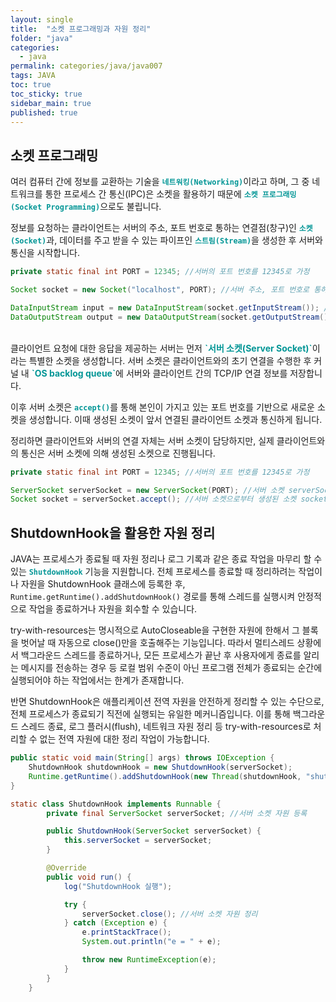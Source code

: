 ```yaml
---
layout: single
title:  "소켓 프로그래밍과 자원 정리"
folder: "java"
categories:
  - java
permalink: categories/java/java007
tags: JAVA
toc: true
toc_sticky: true
sidebar_main: true
published: true
---
```


## 소켓 프로그래밍
여러 컴퓨터 간에 정보를 교환하는 기술을 <span style="color: rgb(3, 150, 150); font-weight: bold;">`네트워킹(Networking)`</span>이라고 하며, 그 중 네트워크를 통한 프로세스 간 통신(IPC)은 소켓을 활용하기 때문에 <span style="color: rgb(3, 150, 150); font-weight: bold;">`소켓 프로그래밍(Socket Programming)`</span>으로도 불립니다.

정보를 요청하는 클라이언트는 서버의 주소, 포트 번호로 통하는 연결점(창구)인 <span style="color: rgb(3, 150, 150); font-weight: bold;">`소켓(Socket)`</span>과, 데이터를 주고 받을 수 있는 파이프인 <span style="color: rgb(3, 150, 150); font-weight: bold;">`스트림(Stream)`</span>을 생성한 후 서버와 통신을 시작합니다.

```java
private static final int PORT = 12345; //서버의 포트 번호를 12345로 가정

Socket socket = new Socket("localhost", PORT); //서버 주소, 포트 번호로 통하는 연결점 socket

DataInputStream input = new DataInputStream(socket.getInputStream()); //입력 스트림
DataOutputStream output = new DataOutputStream(socket.getOutputStream()); //출력 스트림
```

<br>
클라이언트 요청에 대한 응답을 제공하는 서버는 먼저 <span style="color: rgb(3, 150, 150); font-weight: bold;">`서버 소켓(Server Socket)`</span>이라는 특별한 소켓을 생성합니다. 서버 소켓은 클라이언트와의 초기 연결을 수행한 후 커널 내 <span style="color: rgb(3, 150, 150); font-weight: bold;">`OS backlog queue`</span>에 서버와 클라이언트 간의 TCP/IP 연결 정보를 저장합니다.

이후 서버 소켓은 <span style="color: rgb(3, 150, 150); font-weight: bold;">`accept()`</span>를 통해 본인이 가지고 있는 포트 번호를 기반으로 새로운 소켓을 생성합니다. 이때 생성된 소켓이 앞서 연결된 클라이언트 소켓과 통신하게 됩니다.

정리하면 클라이언트와 서버의 연결 자체는 서버 소켓이 담당하지만, 실제 클라이언트와의 통신은 서버 소켓에 의해 생성된 소켓으로 진행됩니다.

```java
private static final int PORT = 12345; //서버의 포트 번호를 12345로 가정

ServerSocket serverSocket = new ServerSocket(PORT); //서버 소켓 serverSocket 생성
Socket socket = serverSocket.accept(); //서버 소켓으로부터 생성된 소켓 socket
```

## ShutdownHook을 활용한 자원 정리
JAVA는 프로세스가 종료될 때 자원 정리나 로그 기록과 같은 종료 작업을 마무리 할 수 있는 <span style="color: rgb(3, 150, 150); font-weight: bold;">`ShutdownHook`</span> 기능을 지원합니다. 전체 프로세스를 종료할 때 정리하려는 작업이나 자원을 ShutdownHook 클래스에 등록한 후, `Runtime.getRuntime().addShutdownHook()` 경로를 통해 스레드를 실행시켜 안정적으로 작업을 종료하거나 자원을 회수할 수 있습니다.

try-with-resources는 명시적으로 AutoCloseable을 구현한 자원에 한해서 그 블록을 벗어날 때 자동으로 close()만을 호출해주는 기능입니다. 따라서 멀티스레드 상황에서 백그라운드 스레드를 종료하거나, 모든 프로세스가 끝난 후 사용자에게 종료를 알리는 메시지를 전송하는 경우 등 로컬 범위 수준이 아닌 프로그램 전체가 종료되는 순간에 실행되어야 하는 작업에서는 한계가 존재합니다.

반면 ShutdownHook은 애플리케이션 전역 자원을 안전하게 정리할 수 있는 수단으로, 전체 프로세스가 종료되기 직전에 실행되는 유일한 메커니즘입니다. 이를 통해 백그라운드 스레드 종료, 로그 플러시(flush), 네트워크 자원 정리 등 try-with-resources로 처리할 수 없는 전역 자원에 대한 정리 작업이 가능합니다.

```java
public static void main(String[] args) throws IOException {
    ShutdownHook shutdownHook = new ShutdownHook(serverSocket);
    Runtime.getRuntime().addShutdownHook(new Thread(shutdownHook, "shutdown"));
}
```
```java
static class ShutdownHook implements Runnable {
        private final ServerSocket serverSocket; //서버 소켓 자원 등록

        public ShutdownHook(ServerSocket serverSocket) {
            this.serverSocket = serverSocket;
        }

        @Override
        public void run() {
            log("ShutdownHook 실행");

            try {
                serverSocket.close(); //서버 소켓 자원 정리
            } catch (Exception e) {
                e.printStackTrace();
                System.out.println("e = " + e);

                throw new RuntimeException(e);
            }
        }
    }
```
